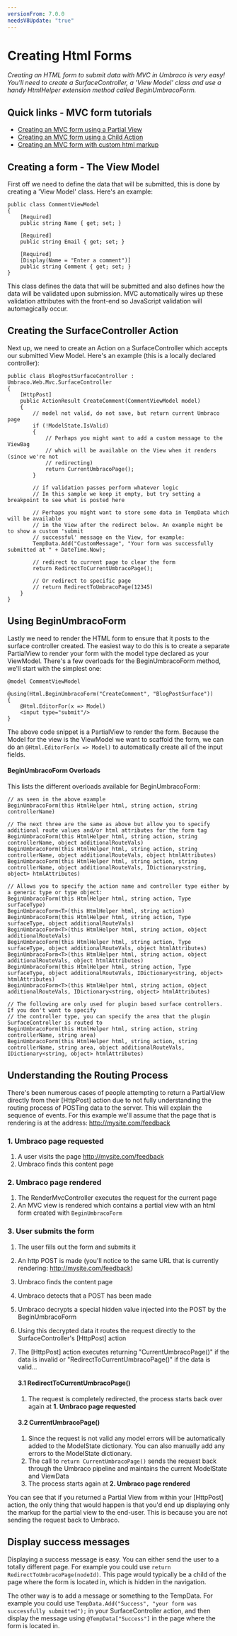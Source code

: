```yaml
---
versionFrom: 7.0.0
needsV8Update: "true"
---
```


# Creating Html Forms

_Creating an HTML form to submit data with MVC in Umbraco is very easy! You'll need to create a SurfaceController, a 'View Model' class and use a handy HtmlHelper extension method called BeginUmbracoForm._

## Quick links - MVC form tutorials

* [Creating an MVC form using a Partial View](tutorial-partial-views.md)
* [Creating an MVC form using a Child Action](tutorial-child-action.md)
* [Creating an MVC form with custom html markup](tutorial-custom-markup.md)

## Creating a form - The View Model

First off we need to define the data that will be submitted, this is done by creating a 'View Model' class. Here's an example:
	
	public class CommentViewModel
	{
	    [Required]
	    public string Name { get; set; }
	
	    [Required]
	    public string Email { get; set; }
	
	    [Required]
	    [Display(Name = "Enter a comment")]
	    public string Comment { get; set; }
	}

This class defines the data that will be submitted and also defines how the data will be validated upon submission. MVC automatically wires up these validation attributes with the front-end so JavaScript validation will automagically occur.

## Creating the SurfaceController Action

Next up, we need to create an Action on a SurfaceController which accepts our submitted View Model. Here's an example (this is a locally declared controller):

	public class BlogPostSurfaceController : Umbraco.Web.Mvc.SurfaceController
	{
		[HttpPost]
		public ActionResult CreateComment(CommentViewModel model)
		{    
		    // model not valid, do not save, but return current Umbraco page
		    if (!ModelState.IsValid)
			{
				// Perhaps you might want to add a custom message to the ViewBag
				// which will be available on the View when it renders (since we're not 
				// redirecting)	    	
		   		return CurrentUmbracoPage();
			}
		
		    // if validation passes perform whatever logic
		    // In this sample we keep it empty, but try setting a breakpoint to see what is posted here
			
		    // Perhaps you might want to store some data in TempData which will be available 
		    // in the View after the redirect below. An example might be to show a custom 'submit
		    // successful' message on the View, for example:
		    TempData.Add("CustomMessage", "Your form was successfully submitted at " + DateTime.Now);
		
		    // redirect to current page to clear the form
		    return RedirectToCurrentUmbracoPage();
		
		    // Or redirect to specific page
		    // return RedirectToUmbracoPage(12345)
		}
	}

## Using BeginUmbracoForm

Lastly we need to render the HTML form to ensure that it posts to the surface controller created. The easiest way to do this is to create a separate PartialView to render your form with the model type declared as your ViewModel. There's a few overloads for the BeginUmbracoForm method, we'll start with the simplest one:

	@model CommentViewModel

	@using(Html.BeginUmbracoForm("CreateComment", "BlogPostSurface"))
	{
		@Html.EditorFor(x => Model)
		<input type="submit"/>
	}

The above code snippet is a PartialView to render the form. Because the Model for the view is the ViewModel we want to scaffold the form, we can do an `@Html.EditorFor(x => Model)` to automatically create all of the input fields.

#### BeginUmbracoForm Overloads

This lists the different overloads available for BeginUmbracoForm:

	// as seen in the above example
	BeginUmbracoForm(this HtmlHelper html, string action, string controllerName)
	
	// The next three are the same as above but allow you to specify additional route values and/or html attributes for the form tag	
	BeginUmbracoForm(this HtmlHelper html, string action, string controllerName, object additionalRouteVals)
	BeginUmbracoForm(this HtmlHelper html, string action, string controllerName, object additionalRouteVals, object htmlAttributes)	
	BeginUmbracoForm(this HtmlHelper html, string action, string controllerName, object additionalRouteVals, IDictionary<string, object> htmlAttributes)
	
	// Allows you to specify the action name and controller type either by a generic type or type object:
	BeginUmbracoForm(this HtmlHelper html, string action, Type surfaceType)
	BeginUmbracoForm<T>(this HtmlHelper html, string action)
	BeginUmbracoForm(this HtmlHelper html, string action, Type surfaceType, object additionalRouteVals)
	BeginUmbracoForm<T>(this HtmlHelper html, string action, object additionalRouteVals)
	BeginUmbracoForm(this HtmlHelper html, string action, Type surfaceType, object additionalRouteVals, object htmlAttributes)
	BeginUmbracoForm<T>(this HtmlHelper html, string action, object additionalRouteVals, object htmlAttributes)
	BeginUmbracoForm(this HtmlHelper html, string action, Type surfaceType, object additionalRouteVals, IDictionary<string, object> htmlAttributes)
	BeginUmbracoForm<T>(this HtmlHelper html, string action, object additionalRouteVals, IDictionary<string, object> htmlAttributes)
	
	// The following are only used for plugin based surface controllers. If you don't want to specify
	// the controller type, you can specify the area that the plugin SurfaceController is routed to
	BeginUmbracoForm(this HtmlHelper html, string action, string controllerName, string area)
	BeginUmbracoForm(this HtmlHelper html, string action, string controllerName, string area, object additionalRouteVals, IDictionary<string, object> htmlAttributes)

## Understanding the Routing Process

There's been numerous cases of people attempting to return a PartialView directly from their [HttpPost] action due to not fully understanding the routing process of POSTing data to the server. This will explain the sequence of events. For this example we'll assume that the page that is rendering is at the address: http://mysite.com/feedback

### 1. Umbraco page requested

1. A user visits the page http://mysite.com/feedback
2. Umbraco finds this content page

### 2. Umbraco page rendered
1. The RenderMvcController executes the request for the current page
2. An MVC view is rendered which contains a partial view with an html form created with `BeginUmbracoForm`

### 3. User submits the form

1. The user fills out the form and submits it
2. An http POST is made (you'll notice to the same URL that is currently rendering: http://mysite.com/feedback)
3. Umbraco finds the content page
4. Umbraco detects that a POST has been made
5. Umbraco decrypts a special hidden value injected into the POST by the BeginUmbracoForm
6. Using this decrypted data it routes the request directly to the SurfaceController's [HttpPost] action
7. The [HttpPost] action executes returning "CurrentUmbracoPage()" if the data is invalid or "RedirectToCurrentUmbracoPage()" if the data is valid...

	#### 3.1 RedirectToCurrentUmbracoPage()
	
	1. The request is completely redirected, the process starts back over again at **1. Umbraco page requested**

	#### 3.2 CurrentUmbracoPage()

	1. Since the request is not valid any model errors will be automatically added to the ModelState dictionary. You can also manually add any errors to the ModelState dictionary.
	2. The call to `return CurrentUmbracoPage()` sends the request back through the Umbraco pipeline and maintains the current ModelState and ViewData
	3. The process starts again at **2. Umbraco page rendered**

You can see that if you returned a Partial View from within your [HttpPost] action, the only thing that would happen is that you'd end up displaying only the markup for the partial view to the end-user. This is because you are not sending the request back to Umbraco.

## Display success messages

Displaying a success message is easy. You can either send the user to a totally different page. For example you could use `return RedirectToUmbracoPage(nodeId)`. This page would typically be a child of the page where the form is located in, which is hidden in the navigation.

The other way is to add a message or something to the TempData. For example you could use `TempData.Add("Success", "your form was successfully submitted");` in your SurfaceController action, and then display the message using `@TempData["Success"]` in the page where the form is located in. 
